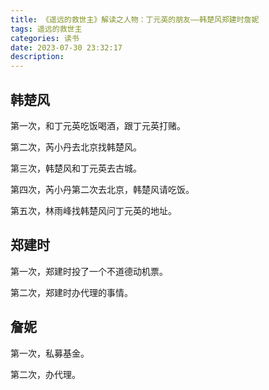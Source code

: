 ```yaml
---
title: 《遥远的救世主》解读之人物：丁元英的朋友——韩楚风郑建时詹妮
tags: 遥远的救世主
categories: 读书
date: 2023-07-30 23:32:17
description:
---
```


## 韩楚风

第一次，和丁元英吃饭喝酒，跟丁元英打赌。

第二次，芮小丹去北京找韩楚风。

第三次，韩楚风和丁元英去古城。

第四次，芮小丹第二次去北京，韩楚风请吃饭。

第五次，林雨峰找韩楚风问丁元英的地址。

## 郑建时

第一次，郑建时投了一个不道德动机票。

第二次，郑建时办代理的事情。

## 詹妮

第一次，私募基金。

第二次，办代理。
